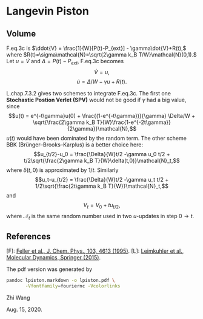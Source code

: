 # Langevin Piston



## Volume
F.eq.3c is $\ddot{V} = \frac{1}{W}[P(t)-P_{ext}] - \gamma\dot{V}+R(t),$
where $R(t)=\sigma\mathcal{N}=\sqrt{2\gamma k_B T/W}\mathcal{N}(0,1).$
Let $u = \dot{V}$ and
$\Delta=P(t)-P_{ext},$ F.eq.3c becomes
$$\dot{V} = u,$$
$$\dot{u} = \Delta/W - \gamma u + R(t).$$

L.chap.7.3.2 gives two schemes to integrate F.eq.3c. The first one
**Stochastic Postion Verlet (SPV)** would not be good if $\gamma$ had a big
value, since
$$u(t) = e^{-t\gamma}u(0) + \frac{(1-e^{-t\gamma})}{\gamma} \Delta/W
    + \sqrt{\frac{2\gamma k_B T}{W}\frac{1-e^{-2t\gamma}}{2\gamma}}\mathcal{N},$$
$u(t)$ would have been dominated by the random term. The other scheme BBK
(Brünger–Brooks–Karplus) is a better choice here:
$$u_{t/2}-u_0 = \frac{\Delta}{W}t/2 -\gamma u_0 t/2
    + t/2\sqrt{\frac{2\gamma k_B T}{W}\delta(t,0)}\mathcal{N}_t,$$
where $\delta(t,0)$ is approximated by $1/t.$ Similarly
$$u_t-u_{t/2} = \frac{\Delta}{W}t/2 -\gamma u_t t/2
    + 1/2\sqrt{\frac{2t\gamma k_B T}{W}}\mathcal{N}_t,$$
and
$$V_t = V_0 + t u_{t/2},$$
where $\mathcal{N}_t$ is the same random number used in two $u$-updates in step $0 \rightarrow t$.

## References
\[F\]: [Feller et al., J. Chem. Phys., 103, 4613 (1995)](https://doi.org/10.1063/1.470648).
\[L\]: [Leimkuhler et al., Molecular Dynamics, Springer (2015)](https://doi.org/10.1007/978-3-319-16375-8).

The pdf version was generated by
```bash
pandoc lpiston.markdown -o lpiston.pdf \
       -Vfontfamily=fouriernc -Vcolorlinks
```

Zhi Wang

Aug. 15, 2020.
